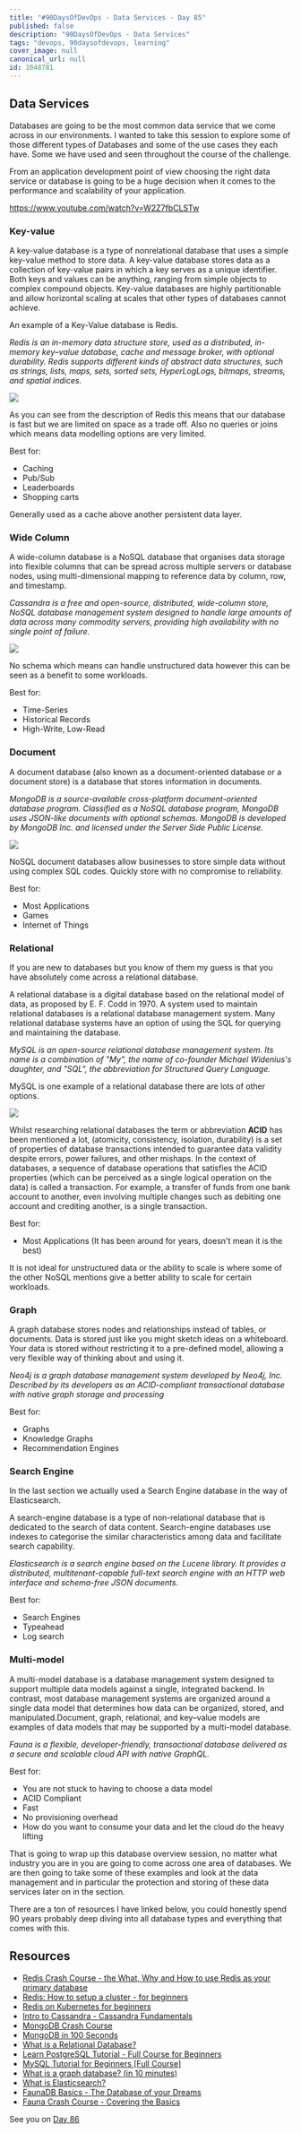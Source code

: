 ```yaml
---
title: "#90DaysOfDevOps - Data Services - Day 85"
published: false
description: "90DaysOfDevOps - Data Services"
tags: "devops, 90daysofdevops, learning"
cover_image: null
canonical_url: null
id: 1048781
---
```


## Data Services

Databases are going to be the most common data service that we come across in our environments. I wanted to take this session to explore some of those different types of Databases and some of the use cases they each have. Some we have used and seen throughout the course of the challenge.

From an application development point of view choosing the right data service or database is going to be a huge decision when it comes to the performance and scalability of your application.

https://www.youtube.com/watch?v=W2Z7fbCLSTw

### Key-value

A key-value database is a type of nonrelational database that uses a simple key-value method to store data. A key-value database stores data as a collection of key-value pairs in which a key serves as a unique identifier. Both keys and values can be anything, ranging from simple objects to complex compound objects. Key-value databases are highly partitionable and allow horizontal scaling at scales that other types of databases cannot achieve.

An example of a Key-Value database is Redis.

_Redis is an in-memory data structure store, used as a distributed, in-memory key–value database, cache and message broker, with optional durability. Redis supports different kinds of abstract data structures, such as strings, lists, maps, sets, sorted sets, HyperLogLogs, bitmaps, streams, and spatial indices._

![](Images/Day85_Data1.png)

As you can see from the description of Redis this means that our database is fast but we are limited on space as a trade off. Also no queries or joins which means data modelling options are very limited.

Best for:

- Caching
- Pub/Sub
- Leaderboards
- Shopping carts

Generally used as a cache above another persistent data layer.

### Wide Column

A wide-column database is a NoSQL database that organises data storage into flexible columns that can be spread across multiple servers or database nodes, using multi-dimensional mapping to reference data by column, row, and timestamp.

_Cassandra is a free and open-source, distributed, wide-column store, NoSQL database management system designed to handle large amounts of data across many commodity servers, providing high availability with no single point of failure._

![](Images/Day85_Data2.png)

No schema which means can handle unstructured data however this can be seen as a benefit to some workloads.

Best for:

- Time-Series
- Historical Records
- High-Write, Low-Read

### Document

A document database (also known as a document-oriented database or a document store) is a database that stores information in documents.

_MongoDB is a source-available cross-platform document-oriented database program. Classified as a NoSQL database program, MongoDB uses JSON-like documents with optional schemas. MongoDB is developed by MongoDB Inc. and licensed under the Server Side Public License._

![](Images/Day85_Data3.png)

NoSQL document databases allow businesses to store simple data without using complex SQL codes. Quickly store with no compromise to reliability.

Best for:

- Most Applications
- Games
- Internet of Things

### Relational

If you are new to databases but you know of them my guess is that you have absolutely come across a relational database.

A relational database is a digital database based on the relational model of data, as proposed by E. F. Codd in 1970. A system used to maintain relational databases is a relational database management system. Many relational database systems have an option of using the SQL for querying and maintaining the database.

_MySQL is an open-source relational database management system. Its name is a combination of "My", the name of co-founder Michael Widenius's daughter, and "SQL", the abbreviation for Structured Query Language._

MySQL is one example of a relational database there are lots of other options.

![](Images/Day85_Data4.png)

Whilst researching relational databases the term or abbreviation **ACID** has been mentioned a lot, (atomicity, consistency, isolation, durability) is a set of properties of database transactions intended to guarantee data validity despite errors, power failures, and other mishaps. In the context of databases, a sequence of database operations that satisfies the ACID properties (which can be perceived as a single logical operation on the data) is called a transaction. For example, a transfer of funds from one bank account to another, even involving multiple changes such as debiting one account and crediting another, is a single transaction.

Best for:

- Most Applications (It has been around for years, doesn't mean it is the best)

It is not ideal for unstructured data or the ability to scale is where some of the other NoSQL mentions give a better ability to scale for certain workloads.

### Graph

A graph database stores nodes and relationships instead of tables, or documents. Data is stored just like you might sketch ideas on a whiteboard. Your data is stored without restricting it to a pre-defined model, allowing a very flexible way of thinking about and using it.

_Neo4j is a graph database management system developed by Neo4j, Inc. Described by its developers as an ACID-compliant transactional database with native graph storage and processing_

Best for:

- Graphs
- Knowledge Graphs
- Recommendation Engines

### Search Engine

In the last section we actually used a Search Engine database in the way of Elasticsearch.

A search-engine database is a type of non-relational database that is dedicated to the search of data content. Search-engine databases use indexes to categorise the similar characteristics among data and facilitate search capability.

_Elasticsearch is a search engine based on the Lucene library. It provides a distributed, multitenant-capable full-text search engine with an HTTP web interface and schema-free JSON documents._

Best for:

- Search Engines
- Typeahead
- Log search

### Multi-model

A multi-model database is a database management system designed to support multiple data models against a single, integrated backend. In contrast, most database management systems are organized around a single data model that determines how data can be organized, stored, and manipulated.Document, graph, relational, and key–value models are examples of data models that may be supported by a multi-model database.

_Fauna is a flexible, developer-friendly, transactional database delivered as a secure and scalable cloud API with native GraphQL._

Best for:

- You are not stuck to having to choose a data model
- ACID Compliant
- Fast
- No provisioning overhead
- How do you want to consume your data and let the cloud do the heavy lifting

That is going to wrap up this database overview session, no matter what industry you are in you are going to come across one area of databases. We are then going to take some of these examples and look at the data management and in particular the protection and storing of these data services later on in the section.

There are a ton of resources I have linked below, you could honestly spend 90 years probably deep diving into all database types and everything that comes with this.

## Resources

- [Redis Crash Course - the What, Why and How to use Redis as your primary database](https://www.youtube.com/watch?v=OqCK95AS-YE)
- [Redis: How to setup a cluster - for beginners](https://www.youtube.com/watch?v=GEg7s3i6Jak)
- [Redis on Kubernetes for beginners](https://www.youtube.com/watch?v=JmCn7k0PlV4)
- [Intro to Cassandra - Cassandra Fundamentals](https://www.youtube.com/watch?v=YjYWsN1vek8)
- [MongoDB Crash Course](https://www.youtube.com/watch?v=ofme2o29ngU)
- [MongoDB in 100 Seconds](https://www.youtube.com/watch?v=-bt_y4Loofg)
- [What is a Relational Database?](https://www.youtube.com/watch?v=OqjJjpjDRLc)
- [Learn PostgreSQL Tutorial - Full Course for Beginners](https://www.youtube.com/watch?v=qw--VYLpxG4)
- [MySQL Tutorial for Beginners [Full Course]](https://www.youtube.com/watch?v=7S_tz1z_5bA)
- [What is a graph database? (in 10 minutes)](https://www.youtube.com/watch?v=REVkXVxvMQE)
- [What is Elasticsearch?](https://www.youtube.com/watch?v=ZP0NmfyfsoM)
- [FaunaDB Basics - The Database of your Dreams](https://www.youtube.com/watch?v=2CipVwISumA)
- [Fauna Crash Course - Covering the Basics](https://www.youtube.com/watch?v=ihaB7CqJju0)

See you on [Day 86](day86.md)
